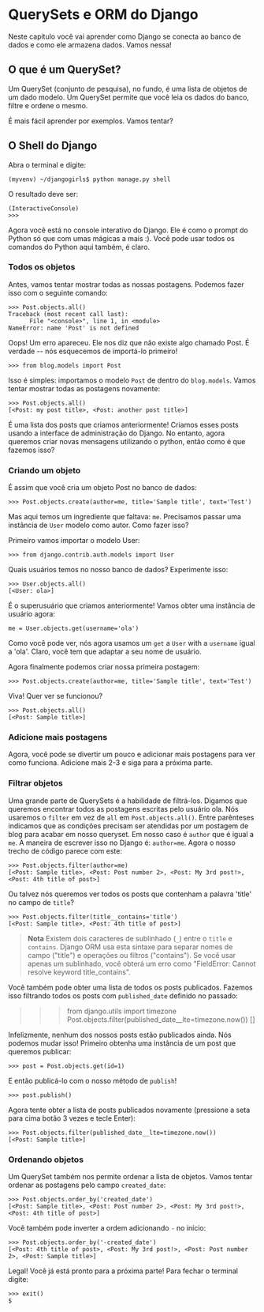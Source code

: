 # QuerySets e ORM do Django

Neste capítulo você vai aprender como Django se conecta ao banco de dados e como ele armazena dados. Vamos nessa!

## O que é um QuerySet?

Um QuerySet (conjunto de pesquisa), no fundo, é uma lista de objetos de um dado modelo. Um QuerySet permite que você leia os dados do banco, filtre e ordene o mesmo.

É mais fácil aprender por exemplos. Vamos tentar?

## O Shell do Django

Abra o terminal e digite:

    (myvenv) ~/djangogirls$ python manage.py shell
    

O resultado deve ser:

    (InteractiveConsole)
    >>>
    

Agora você está no console interativo do Django. Ele é como o prompt do Python só que com umas mágicas a mais :). Você pode usar todos os comandos do Python aqui também, é claro.

### Todos os objetos

Antes, vamos tentar mostrar todas as nossas postagens. Podemos fazer isso com o seguinte comando:

    >>> Post.objects.all()
    Traceback (most recent call last):
          File "<console>", line 1, in <module>
    NameError: name 'Post' is not defined
    

Oops! Um erro apareceu. Ele nos diz que não existe algo chamado Post. É verdade -- nós esquecemos de importá-lo primeiro!

    >>> from blog.models import Post
    

Isso é simples: importamos o modelo `Post` de dentro do `blog.models`. Vamos tentar mostrar todas as postagens novamente:

    >>> Post.objects.all()
    [<Post: my post title>, <Post: another post title>]
    

É uma lista dos posts que criamos anteriormente! Criamos esses posts usando a interface de administração do Django. No entanto, agora queremos criar novas mensagens utilizando o python, então como é que fazemos isso?

### Criando um objeto

É assim que você cria um objeto Post no banco de dados:

    >>> Post.objects.create(author=me, title='Sample title', text='Test')
    

Mas aqui temos um ingrediente que faltava: `me`. Precisamos passar uma instância de `User` modelo como autor. Como fazer isso?

Primeiro vamos importar o modelo User:

    >>> from django.contrib.auth.models import User
    

Quais usuários temos no nosso banco de dados? Experimente isso:

    >>> User.objects.all()
    [<User: ola>]
    

É o superusuário que criamos anteriormente! Vamos obter uma instância de usuário agora:

    me = User.objects.get(username='ola')
    

Como você pode ver, nós agora usamos um `get` a `User` with a `username` igual a 'ola'. Claro, você tem que adaptar a seu nome de usuário.

Agora finalmente podemos criar nossa primeira postagem:

    >>> Post.objects.create(author=me, title='Sample title', text='Test')
    

Viva! Quer ver se funcionou?

    >>> Post.objects.all()
    [<Post: Sample title>]
    

### Adicione mais postagens

Agora, você pode se divertir um pouco e adicionar mais postagens para ver como funciona. Adicione mais 2-3 e siga para a próxima parte.

### Filtrar objetos

Uma grande parte de QuerySets é a habilidade de filtrá-los. Digamos que queremos encontrar todos as postagens escritas pelo usuário ola. Nós usaremos o `filter` em vez de `all` em `Post.objects.all()`. Entre parênteses indicamos que as condições precisam ser atendidas por um postagem de blog para acabar em nosso queryset. Em nosso caso é `author` que é igual a `me`. A maneira de escrever isso no Django é: `author=me`. Agora o nosso trecho de código parece com este:

    >>> Post.objects.filter(author=me)
    [<Post: Sample title>, <Post: Post number 2>, <Post: My 3rd post!>, <Post: 4th title of post>]
    

Ou talvez nós queremos ver todos os posts que contenham a palavra 'title' no campo de `title`?

    >>> Post.objects.filter(title__contains='title')
    [<Post: Sample title>, <Post: 4th title of post>]
    

> **Nota** Existem dois caracteres de sublinhado (`_`) entre o `title` e `contains`. Django ORM usa esta sintaxe para separar nomes de campo ("title") e operações ou filtros ("contains"). Se você usar apenas um sublinhado, você obterá um erro como "FieldError: Cannot resolve keyword title_contains".

Você também pode obter uma lista de todos os posts publicados. Fazemos isso filtrando todos os posts com `published_date` definido no passado:

> > > from django.utils import timezone Post.objects.filter(published_date__lte=timezone.now()) []

Infelizmente, nenhum dos nossos posts estão publicados ainda. Nós podemos mudar isso! Primeiro obtenha uma instância de um post que queremos publicar:

    >>> post = Post.objects.get(id=1)
    

E então publicá-lo com o nosso método de `publish`!

    >>> post.publish()
    

Agora tente obter a lista de posts publicados novamente (pressione a seta para cima botão 3 vezes e tecle Enter):

    >>> Post.objects.filter(published_date__lte=timezone.now())
    [<Post: Sample title>]
    

### Ordenando objetos

Um QuerySet também nos permite ordenar a lista de objetos. Vamos tentar ordenar as postagens pelo campo `created_date`:

    >>> Post.objects.order_by('created_date')
    [<Post: Sample title>, <Post: Post number 2>, <Post: My 3rd post!>, <Post: 4th title of post>]
    

Você também pode inverter a ordem adicionando `-` no início:

    >>> Post.objects.order_by('-created_date')
    [<Post: 4th title of post>, <Post: My 3rd post!>, <Post: Post number 2>, <Post: Sample title>]
    

Legal! Você já está pronto para a próxima parte! Para fechar o terminal digite:

    >>> exit()
    $